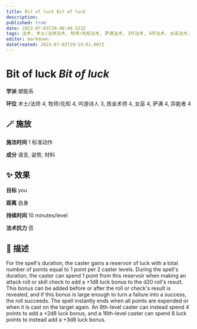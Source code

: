 ```yaml
---
title: Bit of luck Bit of luck
description: 
published: true
date: 2023-07-03T20:48:49.522Z
tags: 法术, 术士/法师法术, 牧师/先知法术, 萨满法术, 3环法术, 4环法术, 女巫法术, 吟游诗人法术, 炼金术师法术, 异能者法术, 塑能系
editor: markdown
dateCreated: 2023-07-03T19:19:01.007Z
---
```


# **Bit of luck** *Bit of luck*

**学派** 塑能系 

**环位** 术士/法师 4, 牧师/先知 4, 吟游诗人 3, 炼金术师 4, 女巫 4, 萨满 4, 异能者 4

## 🪄 施放

**施法时间** 1 标准动作

**成分** 语言, 姿势, 材料

## ✨ 效果 

**目标** you 

**距离** 自身  

**持续时间** 10 minutes/level 

**法术抗力** 否

## 📖 描述

For the spell's duration, the caster gains a reservoir of luck with a total number of points equal to 1 point per 2 caster levels. During the spell's duration, the caster can spend 1 point from this reservoir when making an attack roll or skill check to add a +1d8 luck bonus to the d20 roll's result. This bonus can be added before or after the roll or check's result is revealed, and if this bonus is large enough to turn a failure into a success, the roll succeeds. The spell instantly ends when all points are expended or when it is cast on the target again.  An 8th-level caster can instead spend 4 points to add a +2d8 luck bonus, and a 16th-level caster can spend 8 luck points to instead add a +3d8 luck bonus.
    